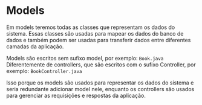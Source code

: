 # Models

Em models teremos todas as classes que representam os dados do sistema. Essas classes são usadas para mapear os dados do banco de dados e também podem ser usadas para transferir dados entre diferentes camadas da aplicação.

Models são escritos sem sufixo model, por exemplo:
```Book.java```  
Diferentemente de controllers, que são escritos com o sufixo Controller, por exemplo:
```BookController.java```

Isso porque os models são usados para representar os dados do sistema e seria redundante adicionar model nele, enquanto os controllers são usados para gerenciar as requisições e respostas da aplicação.


